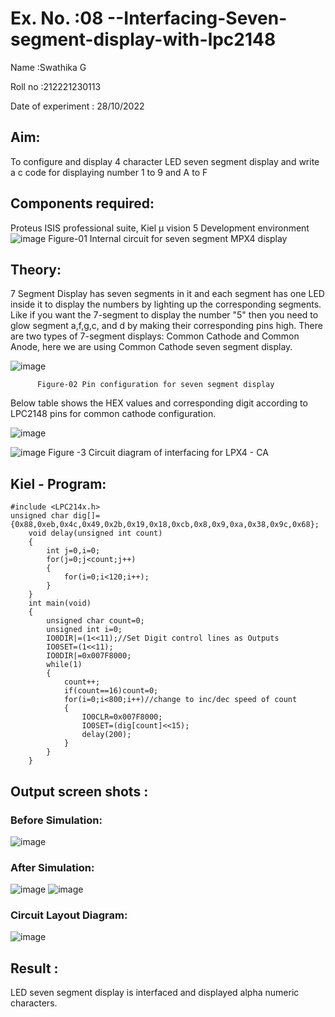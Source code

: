 # Ex. No. :08 --Interfacing-Seven-segment-display-with-lpc2148

Name :Swathika G

Roll no :212221230113

Date of experiment : 28/10/2022


## Aim: 
To configure and display 4 character LED seven segment display and write a c code for displaying number 1 to 9 and A to F 
## Components required:
Proteus ISIS professional suite, Kiel μ vision 5 Development environment 
 ![image](https://user-images.githubusercontent.com/36288975/201021692-efa39349-1a3c-4737-aadc-1843b954c78d.png)
Figure-01 Internal circuit for seven segment MPX4 display

## Theory: 

7 Segment Display has seven segments in it and each segment has one LED inside it to display the numbers by lighting up the corresponding segments. Like if you want the 7-segment to display the number "5" then you need to glow segment a,f,g,c, and d by making their corresponding pins high. There are two types of 7-segment displays: Common Cathode and Common Anode, here we are using Common Cathode seven segment display.

   ![image](https://user-images.githubusercontent.com/36288975/201021740-565b47cd-26d8-4e54-a092-eef7a0a85278.png)
 
          Figure-02 Pin configuration for seven segment display  


Below table shows the HEX values and corresponding digit according to LPC2148 pins for common cathode configuration.


![image](https://user-images.githubusercontent.com/94233985/201413708-cbfa5805-76df-42eb-b386-dd40b651ec7b.png)



![image](https://user-images.githubusercontent.com/36288975/201021930-7efe2b15-b0de-4d52-b87d-329fe6b91c89.png)
        Figure -3 Circuit diagram of interfacing for LPX4 - CA

## Kiel - Program:
```
#include <LPC214x.h>
unsigned char dig[]={0x88,0xeb,0x4c,0x49,0x2b,0x19,0x18,0xcb,0x8,0x9,0xa,0x38,0x9c,0x68};
	void delay(unsigned int count)
	{
		int j=0,i=0;
		for(j=0;j<count;j++)
		{
			for(i=0;i<120;i++);
		}
	}
	int main(void)
	{
		unsigned char count=0;
		unsigned int i=0;
		IO0DIR|=(1<<11);//Set Digit control lines as Outputs
		IO0SET=(1<<11);
		IO0DIR|=0x007F8000;
		while(1)
		{
			count++;
			if(count==16)count=0;
			for(i=0;i<800;i++)//change to inc/dec speed of count
			{
				IO0CLR=0x007F8000;
				IO0SET=(dig[count]<<15);
				delay(200);
			}
		}
	}
```


##  Output screen shots :
### Before Simulation:
![image](https://user-images.githubusercontent.com/94233985/201414316-1073d8bf-5ec6-4ffc-b5db-b8efd10454c7.png)



### After Simulation:
![image](https://user-images.githubusercontent.com/94233985/201414535-6621bdfb-1c38-493a-a202-31e826234246.png)
![image](https://user-images.githubusercontent.com/94233985/201414585-0bdea40d-1521-4472-a6de-8e4cdc6de3c6.png)


### Circuit Layout Diagram:
![image](https://user-images.githubusercontent.com/94233985/201414677-3b2c517a-a62d-405b-9f07-7c01c8aab3b8.png)



## Result :
LED seven segment display is interfaced and displayed alpha numeric characters.
